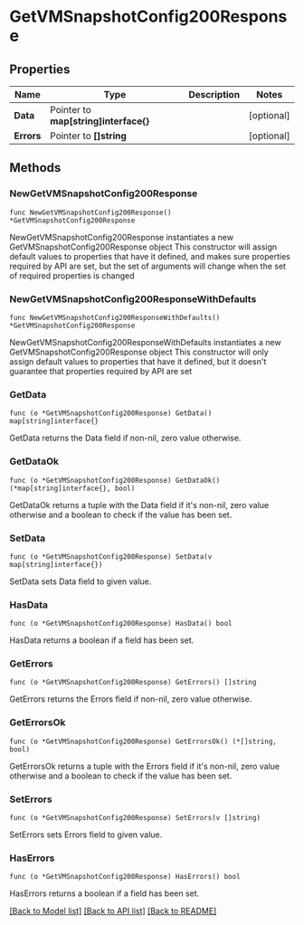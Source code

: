 # GetVMSnapshotConfig200Response

## Properties

Name | Type | Description | Notes
------------ | ------------- | ------------- | -------------
**Data** | Pointer to **map[string]interface{}** |  | [optional] 
**Errors** | Pointer to **[]string** |  | [optional] 

## Methods

### NewGetVMSnapshotConfig200Response

`func NewGetVMSnapshotConfig200Response() *GetVMSnapshotConfig200Response`

NewGetVMSnapshotConfig200Response instantiates a new GetVMSnapshotConfig200Response object
This constructor will assign default values to properties that have it defined,
and makes sure properties required by API are set, but the set of arguments
will change when the set of required properties is changed

### NewGetVMSnapshotConfig200ResponseWithDefaults

`func NewGetVMSnapshotConfig200ResponseWithDefaults() *GetVMSnapshotConfig200Response`

NewGetVMSnapshotConfig200ResponseWithDefaults instantiates a new GetVMSnapshotConfig200Response object
This constructor will only assign default values to properties that have it defined,
but it doesn't guarantee that properties required by API are set

### GetData

`func (o *GetVMSnapshotConfig200Response) GetData() map[string]interface{}`

GetData returns the Data field if non-nil, zero value otherwise.

### GetDataOk

`func (o *GetVMSnapshotConfig200Response) GetDataOk() (*map[string]interface{}, bool)`

GetDataOk returns a tuple with the Data field if it's non-nil, zero value otherwise
and a boolean to check if the value has been set.

### SetData

`func (o *GetVMSnapshotConfig200Response) SetData(v map[string]interface{})`

SetData sets Data field to given value.

### HasData

`func (o *GetVMSnapshotConfig200Response) HasData() bool`

HasData returns a boolean if a field has been set.

### GetErrors

`func (o *GetVMSnapshotConfig200Response) GetErrors() []string`

GetErrors returns the Errors field if non-nil, zero value otherwise.

### GetErrorsOk

`func (o *GetVMSnapshotConfig200Response) GetErrorsOk() (*[]string, bool)`

GetErrorsOk returns a tuple with the Errors field if it's non-nil, zero value otherwise
and a boolean to check if the value has been set.

### SetErrors

`func (o *GetVMSnapshotConfig200Response) SetErrors(v []string)`

SetErrors sets Errors field to given value.

### HasErrors

`func (o *GetVMSnapshotConfig200Response) HasErrors() bool`

HasErrors returns a boolean if a field has been set.


[[Back to Model list]](../README.md#documentation-for-models) [[Back to API list]](../README.md#documentation-for-api-endpoints) [[Back to README]](../README.md)


